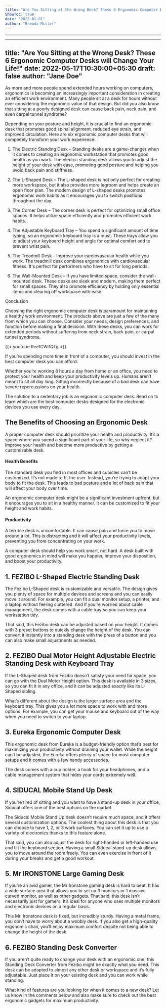 ```yaml
---
title: "Are You Sitting at the Wrong Desk? These 6 Ergonomic Computer Desks will Change Your Life!"
ShowToc: true 
date: "2023-01-01"
author: "Brenda Miller"
---
```

*****
---
title: "Are You Sitting at the Wrong Desk? These 6 Ergonomic Computer Desks will Change Your Life!"
date: 2022-05-17T10:30:00+05:30
draft: false
author: "Jane Doe"
---

As more and more people spend extended hours working on computers, ergonomics is becoming an increasingly important consideration in creating an efficient work environment. Many people sit at a desk for hours without ever considering the ergonomic value of that design. But did you also know that sitting at a poorly designed desk can cause back pain, neck pain, and even carpal tunnel syndrome?

Depending on your posture and height, it is crucial to find an ergonomic desk that promotes good spinal alignment, reduced eye strain, and improved circulation. Here are six ergonomic computer desks that will completely transform your work experience:

1. The Electric Standing Desk – Standing desks are a game-changer when it comes to creating an ergonomic workstation that promotes good health as you work. The electric standing desk allows you to adjust the height of your desk with ease, promoting good posture and helping you avoid back pain and stiffness.

2. The L-Shaped Desk – The L-shaped desk is not only perfect for creating more workspace, but it also provides more legroom and helps create an open floor plan. The modern design of L-shaped desks promotes ergonomic work habits as it encourages you to switch positions throughout the day.

3. The Corner Desk – The corner desk is perfect for optimizing small office spaces. It helps utilize space efficiently and promotes efficient work habits.

4. The Adjustable Keyboard Tray – You spend a significant amount of time typing, so an ergonomic keyboard tray is a must. These trays allow you to adjust your keyboard height and angle for optimal comfort and to prevent wrist pain.

5. The Treadmill Desk – Improve your cardiovascular health while you work. The treadmill desk combines ergonomics with cardiovascular fitness. It's perfect for performers who have to sit for long periods.

6. The Wall-Mounted Desk – If you have limited space, consider the wall-mounted desk. These desks are sleek and modern, making them perfect for small spaces. They also promote efficiency by holding only essential items and clearing off workspace with ease.

Conclusion

Choosing the right ergonomic computer desk is paramount for maintaining a healthy work environment. The products above are just a few of the many from which you can choose. Consider your needs, design preferences, and function before making a final decision. With these desks, you can work for extended periods without suffering from neck strain, back pain, or carpal tunnel syndrome.

{{< youtube Ree1CWifQTg >}} 



If you’re spending more time in front of a computer, you should invest in the best computer desk you can afford.
 
Whether you’re working 8 hours a day from home or an office, you need to protect your health and keep your productivity levels up. Humans aren’t meant to sit all day long. Sitting incorrectly because of a bad desk can have severe repercussions on your health. 
 
The solution to a sedentary job is an ergonomic computer desk. Read on to learn which are the best computer desks designed for the electronic devices you use every day.
 

 
## The Benefits of Choosing an Ergonomic Desk
 
A proper computer desk should prioritize your health and productivity. It’s a space where you spend a significant part of your life, so why neglect it? Improve your health and become more productive by getting a customizable desk.
 
#### Health Benefits
 
The standard desk you find in most offices and cubicles can’t be customized. It’s not made to fit the user. Instead, you’re trying to adapt your body to fit the desk. This leads to bad posture and a lot of back pain that will affect your body over time. 
 
An ergonomic computer desk might be a significant investment upfront, but it encourages you to sit in a healthy manner. It can be customized to fit your height and work habits.
 
#### Productivity
 
A terrible desk is uncomfortable. It can cause pain and force you to move around a lot. This is distracting and it will affect your productivity levels, preventing you from concentrating on your work.
 
A computer desk should help you work smart, not hard. A desk built with good ergonomics in mind will make you happier, improve your disposition, and boost your productivity.
 
## 1. FEZIBO L-Shaped Electric Standing Desk
 
The Fezibo L-Shaped desk is customizable and versatile. The design gives you plenty of space for multiple devices and screens and you can easily move it around. For example, you can fit a dual monitor setup, a printer, and a laptop without feeling cluttered. And if you’re worried about cable management, the desk comes with a cable tray so you can keep your workstation tidy.
 
That said, this Fezibo desk can be adjusted based on your height. It comes with 3 preset buttons to quickly change the height of the desk. You can convert it instantly into a standing desk with the press of a button and you can also make small adjustments as needed.
 
## 2. FEZIBO Dual Motor Height Adjustable Electric Standing Desk with Keyboard Tray
 
If the L-Shaped desk from Fezibo doesn’t satisfy your need for space, you can go with the Dual Motor Height option. This desk is available in 3 sizes, so you can fit it in any office, and it can be adjusted exactly like its L-Shaped sibling.
 
What’s different about the design is the larger surface area and the keyboard tray. This gives you a lot more space to work with and more options. For example, you can get your mouse and keyboard out of the way when you need to switch to your laptop.
 
## 3. Eureka Ergonomic Computer Desk
 
This ergonomic desk from Eureka is a budget-friendly option that’s best for maximizing your productivity without draining your wallet. While the height can’t be adjusted, the Eureka offers plenty of space for most computer setups and it comes with a few handy accessories.
 
The desk comes with a cup holder, a hook for your headphones, and a cable management system that hides your cords extremely well. 
 
## 4. SIDUCAL Mobile Stand Up Desk
 
If you’re tired of sitting and you want to have a stand-up desk in your office, Siducal offers one of the best options on the market. 
 
The Siducal Mobile Stand Up desk doesn’t require much space, and it offers several customization options. The coolest thing about this desk is that you can choose to have 1, 2, or 3 work surfaces. You can set it up to use a variety of electronics thanks to this feature alone.
 
That said, you can also adjust the desk for right-handed or left-handed use and tilt the keyboard section. Having a small Siducal stand-up desk allows you to move around the room freely. You can even exercise in front of it during your breaks and get a good workout.
 
## 5. Mr IRONSTONE Large Gaming Desk
 
If you’re an avid gamer, the Mr Ironstone gaming desk is hard to beat. It has a wide surface area that allows you to set up 3 monitors or 1 massive curved monitor, as well as other gadgets. That said, this desk isn’t necessarily just for gamers. It’s ideal for anyone who uses multiple monitors and electronic devices on a regular basis.
 
This Mr. Ironstone desk is fixed, but incredibly sturdy. Having a metal frame, you don’t have to worry about a wobbly desk. If you also get a high-quality ergonomic chair, you’ll enjoy maximum comfort despite not being able to change the height of the desk.
 
## 6. FEZIBO Standing Desk Converter
 
If you aren’t quite ready to change your desk with an ergonomic one, this Standing Desk Converter from Fezibo might be exactly what you need. This desk can be adapted to almost any other desk or workspace and it’s fully adjustable. Just place it on your existing desk and you can work while standing.
 
What kind of features are you looking for when it comes to a new desk? Let us know in the comments below and also make sure to check out the best ergonomic gadgets for maximum productivity.




